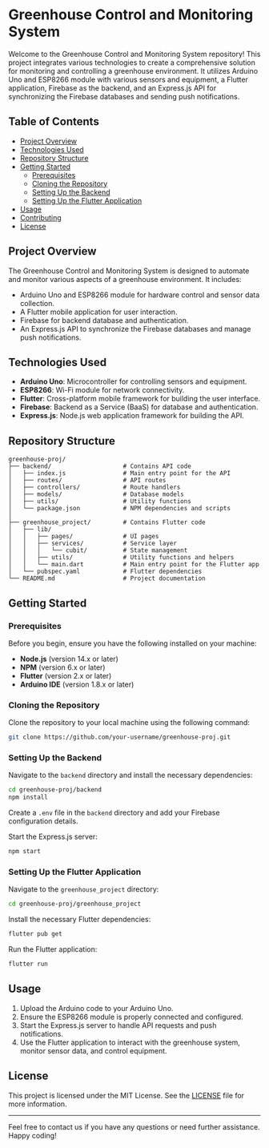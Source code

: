 # Greenhouse Control and Monitoring System

Welcome to the Greenhouse Control and Monitoring System repository! This project integrates various technologies to create a comprehensive solution for monitoring and controlling a greenhouse environment. It utilizes Arduino Uno and ESP8266 module with various sensors and equipment, a Flutter application, Firebase as the backend, and an Express.js API for synchronizing the Firebase databases and sending push notifications.

## Table of Contents
- [Project Overview](#project-overview)
- [Technologies Used](#technologies-used)
- [Repository Structure](#repository-structure)
- [Getting Started](#getting-started)
  - [Prerequisites](#prerequisites)
  - [Cloning the Repository](#cloning-the-repository)
  - [Setting Up the Backend](#setting-up-the-backend)
  - [Setting Up the Flutter Application](#setting-up-the-flutter-application)
- [Usage](#usage)
- [Contributing](#contributing)
- [License](#license)

## Project Overview

The Greenhouse Control and Monitoring System is designed to automate and monitor various aspects of a greenhouse environment. It includes:
- Arduino Uno and ESP8266 module for hardware control and sensor data collection.
- A Flutter mobile application for user interaction.
- Firebase for backend database and authentication.
- An Express.js API to synchronize the Firebase databases and manage push notifications.

## Technologies Used

- **Arduino Uno**: Microcontroller for controlling sensors and equipment.
- **ESP8266**: Wi-Fi module for network connectivity.
- **Flutter**: Cross-platform mobile framework for building the user interface.
- **Firebase**: Backend as a Service (BaaS) for database and authentication.
- **Express.js**: Node.js web application framework for building the API.

## Repository Structure

```plaintext
greenhouse-proj/
├── backend/                    # Contains API code
│   ├── index.js                # Main entry point for the API
│   ├── routes/                 # API routes
│   ├── controllers/            # Route handlers
│   ├── models/                 # Database models
│   ├── utils/                  # Utility functions
│   └── package.json            # NPM dependencies and scripts
│
├── greenhouse_project/         # Contains Flutter code
│   ├── lib/
│   │   ├── pages/              # UI pages
│   │   ├── services/           # Service layer
│   │   │   └── cubit/          # State management
│   │   ├── utils/              # Utility functions and helpers
│   │   └── main.dart           # Main entry point for the Flutter app
│   └── pubspec.yaml            # Flutter dependencies
└── README.md                   # Project documentation
```

## Getting Started

### Prerequisites

Before you begin, ensure you have the following installed on your machine:

- **Node.js** (version 14.x or later)
- **NPM** (version 6.x or later)
- **Flutter** (version 2.x or later)
- **Arduino IDE** (version 1.8.x or later)

### Cloning the Repository

Clone the repository to your local machine using the following command:

```bash
git clone https://github.com/your-username/greenhouse-proj.git
```

### Setting Up the Backend

Navigate to the `backend` directory and install the necessary dependencies:

```bash
cd greenhouse-proj/backend
npm install
```

Create a `.env` file in the `backend` directory and add your Firebase configuration details.

Start the Express.js server:

```bash
npm start
```

### Setting Up the Flutter Application

Navigate to the `greenhouse_project` directory:

```bash
cd greenhouse-proj/greenhouse_project
```

Install the necessary Flutter dependencies:

```bash
flutter pub get
```

Run the Flutter application:

```bash
flutter run
```

## Usage

1. Upload the Arduino code to your Arduino Uno.
2. Ensure the ESP8266 module is properly connected and configured.
3. Start the Express.js server to handle API requests and push notifications.
4. Use the Flutter application to interact with the greenhouse system, monitor sensor data, and control equipment.

## License

This project is licensed under the MIT License. See the [LICENSE](LICENSE) file for more information.

---

Feel free to contact us if you have any questions or need further assistance. Happy coding!
